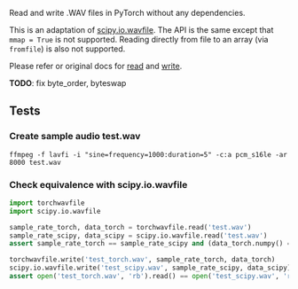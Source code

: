 Read and write .WAV files in PyTorch without any dependencies.

This is an adaptation of [scipy.io.wavfile](https://github.com/scipy/scipy/blob/dc0bb8b/scipy/io/wavfile.py). The API is the same except that `mmap = True` is not supported. Reading directly from file to an array (via `fromfile`) is also not supported.

Please refer or original docs for [read](https://docs.scipy.org/doc/scipy/reference/generated/scipy.io.wavfile.read.html) and [write](https://docs.scipy.org/doc/scipy/reference/generated/scipy.io.wavfile.write.html).

**TODO**: fix byte_order, byteswap


## Tests
### Create sample audio test.wav
```shell
ffmpeg -f lavfi -i "sine=frequency=1000:duration=5" -c:a pcm_s16le -ar 8000 test.wav
``` 

### Check equivalence with scipy.io.wavfile
```python
import torchwavfile
import scipy.io.wavfile

sample_rate_torch, data_torch = torchwavfile.read('test.wav')
sample_rate_scipy, data_scipy = scipy.io.wavfile.read('test.wav')
assert sample_rate_torch == sample_rate_scipy and (data_torch.numpy() == data_scipy).all()

torchwavfile.write('test_torch.wav', sample_rate_torch, data_torch)
scipy.io.wavfile.write('test_scipy.wav', sample_rate_scipy, data_scipy)
assert open('test_torch.wav', 'rb').read() == open('test_scipy.wav', 'rb').read()
``` 
